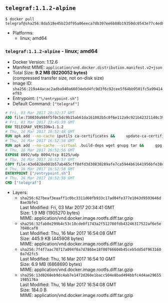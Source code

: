 ## `telegraf:1.1.2-alpine`

```console
$ docker pull telegraf@sha256:8da518e45b23df95a06eeca7db397ee6b88b19350dc0543e77c4ed83ff7fc01d
```

-	Platforms:
	-	linux; amd64

### `telegraf:1.1.2-alpine` - linux; amd64

-	Docker Version: 1.12.6
-	Manifest MIME: `application/vnd.docker.distribution.manifest.v2+json`
-	Total Size: **9.2 MB (9220052 bytes)**  
	(compressed transfer size, not on-disk size)
-	Image ID: `sha256:219a44acac2adba940a66034ebd4fc9d3f6c92cee5f64bb9501fc5a99414ef93`
-	Entrypoint: `["\/entrypoint.sh"]`
-	Default Command: `["telegraf"]`

```dockerfile
# Fri, 03 Mar 2017 20:32:37 GMT
ADD file:730030a984f5f0c5dc9b15ab61da161082b5c0f6e112a9c921b42321140c3927 in / 
# Fri, 03 Mar 2017 23:45:59 GMT
ENV TELEGRAF_VERSION=1.1.2
# Thu, 16 Mar 2017 16:52:48 GMT
RUN apk add --no-cache iputils ca-certificates &&     update-ca-certificates
# Thu, 16 Mar 2017 16:52:56 GMT
RUN apk add --no-cache --virtual .build-deps wget gnupg tar &&     gpg --keyserver hkp://ha.pool.sks-keyservers.net         --recv-keys 05CE15085FC09D18E99EFB22684A14CF2582E0C5 &&     wget -q https://dl.influxdata.com/telegraf/releases/telegraf-${TELEGRAF_VERSION}-static_linux_amd64.tar.gz.asc &&     wget -q https://dl.influxdata.com/telegraf/releases/telegraf-${TELEGRAF_VERSION}-static_linux_amd64.tar.gz &&     gpg --batch --verify telegraf-${TELEGRAF_VERSION}-static_linux_amd64.tar.gz.asc telegraf-${TELEGRAF_VERSION}-static_linux_amd64.tar.gz &&     mkdir -p /usr/src /etc/telegraf &&     tar -C /usr/src -xzf telegraf-${TELEGRAF_VERSION}-static_linux_amd64.tar.gz &&     mv /usr/src/telegraf*/telegraf.conf /etc/telegraf/ &&     chmod +x /usr/src/telegraf*/* &&     cp -a /usr/src/telegraf*/* /usr/bin/ &&     rm -rf *.tar.gz* /usr/src /root/.gnupg &&     apk del .build-deps
# Thu, 16 Mar 2017 16:52:56 GMT
EXPOSE 8092/udp 8094/tcp 8125/udp
# Thu, 16 Mar 2017 16:52:57 GMT
COPY file:43e6828e001b57ab465cff8dfd3d30830289afe7ca5944b61641956bfe38cd1c in /entrypoint.sh 
# Thu, 16 Mar 2017 16:52:58 GMT
ENTRYPOINT ["/entrypoint.sh"]
# Thu, 16 Mar 2017 16:52:58 GMT
CMD ["telegraf"]
```

-	Layers:
	-	`sha256:627beaf3eaaff1c0bc3311d60fb933c17ad04fe377e1043d9593646d8ae3bfe1`  
		Last Modified: Fri, 03 Mar 2017 20:34:41 GMT  
		Size: 1.9 MB (1905270 bytes)  
		MIME: application/vnd.docker.image.rootfs.diff.tar.gzip
	-	`sha256:32fab0e299b4c53c10cde0f1743a2f512780fdb43246317522af6e5e7048caf8`  
		Last Modified: Thu, 16 Mar 2017 16:54:08 GMT  
		Size: 445.9 KB (445908 bytes)  
		MIME: application/vnd.docker.image.rootfs.diff.tar.gzip
	-	`sha256:7f4f7aac70717a094f0a7d786be18f00766604b45ceb5dd5df9631600a7d2fc5`  
		Last Modified: Thu, 16 Mar 2017 16:54:10 GMT  
		Size: 6.9 MB (6868690 bytes)  
		MIME: application/vnd.docker.image.rootfs.diff.tar.gzip
	-	`sha256:13d0268eb9dc4ab7e1472d260e1bacc504e8bad494bbfc4d4ae296551985176a`  
		Last Modified: Thu, 16 Mar 2017 16:54:08 GMT  
		Size: 184.0 B  
		MIME: application/vnd.docker.image.rootfs.diff.tar.gzip
